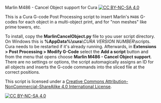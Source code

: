 Marlin M486 - Cancel Object support for Cura
[![CC BY-NC-SA 4.0][cc-by-nc-sa-shield]][cc-by-nc-sa]

This is a Cura G-code Post Processing script to insert Marlin's `M486` G-codes for each object in a multi-object print, and for "non meshes" like prime towers, etc.

To install, copy the **MarlinCancelObject.py** file to you user script directory. On Windows this is **%AppData%\\cura**\\*CURA VERSION NUMBER*\\scripts. Cura needs to be restarted if it's already running. Afterwards, in **Extensions > Post Processing > Modify G-Code** select the **Add a script** button and from the menu that opens choose **Marlin M486 - Cancel Object support**.  
There are no settings or options, the script automagically assigns an ID for all objects and inserts the G-code commands into the sliced file at the correct positions.

This script is licensed under a
[Creative Commons Attribution-NonCommercial-ShareAlike 4.0 International License][cc-by-nc-sa].

[![CC BY-NC-SA 4.0][cc-by-nc-sa-image]][cc-by-nc-sa]

[cc-by-nc-sa]: http://creativecommons.org/licenses/by-nc-sa/4.0/
[cc-by-nc-sa-image]: https://licensebuttons.net/l/by-nc-sa/4.0/88x31.png
[cc-by-nc-sa-shield]: https://img.shields.io/badge/License-CC%20BY--NC--SA%204.0-lightgrey.svg